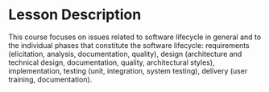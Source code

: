 # Lesson Description

This course focuses on issues related to software lifecycle in general and to the individual phases that constitute the software lifecycle: requirements (elicitation, analysis, documentation, quality), design (architecture and technical design, documentation, quality, architectural styles), implementation, testing (unit, integration, system testing), delivery (user training, documentation).

